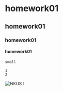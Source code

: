 # homework01
## homework01
### homework01
#### homework01

`small`
```big
1
2
```

![NKUST](nkust.png"高科大")
